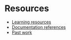 # Resources

- [Learning resources](learning-resources.md)
- [Documentation references](doc-references__md)
- [Past work](past-work.md)
